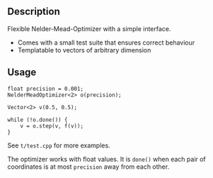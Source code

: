 Description
-----------

Flexible Nelder-Mead-Optimizer with a simple interface.

- Comes with a small test suite that ensures correct behaviour
- Templatable to vectors of arbitrary dimension

Usage
-----

    float precision = 0.001;
    NelderMeadOptimizer<2> o(precision);

    Vector<2> v(0.5, 0.5);
    
    while (!o.done()) {
        v = o.step(v, f(v));
    }

See `t/test.cpp` for more examples. 

The optimizer works with float values. It is `done()` when each pair of coordinates is at most `precision` away from each other.

